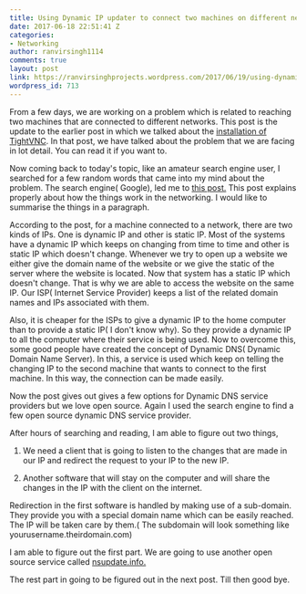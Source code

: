 ```yaml
---
title: Using Dynamic IP updater to connect two machines on different network
date: 2017-06-18 22:51:41 Z
categories:
- Networking
author: ranvirsingh1114
comments: true
layout: post
link: https://ranvirsinghprojects.wordpress.com/2017/06/19/using-dynamic-ip-updater-to-connect-two-machines-on-different-network/
wordpress_id: 713
---
```


From a few days, we are working on a problem which is related to reaching two machines that are connected to different networks. This post is the update to the earlier post in which we talked about the [installation of TightVNC](http://wp.me/p7kUg1-bn). In that post, we have talked about the problem that we are facing in lot detail. You can read it if you want to.

Now coming back to today's topic, like an amateur search engine user, I searched for a few random words that came into my mind about the problem. The search engine( Google), led me to [this post.](http://www.online-tech-tips.com/computer-tips/ddns-dynamic-dns-service/http://www.online-tech-tips.com/computer-tips/ddns-dynamic-dns-service/) This post explains properly about how the things work in the networking. I would like to summarise the things in a paragraph.

According to the post, for a machine connected to a network, there are two kinds of IPs. One is dynamic IP and other is static IP. Most of the systems have a dynamic IP which keeps on changing from time to time and other is static IP which doesn't change. Whenever we try to open up a website we either give the domain name of the website or we give the static of the server where the website is located. Now that system has a static IP which doesn't change. That is why we are able to access the website on the same IP. Our ISP( Internet Service Provider) keeps a list of the related domain names and IPs associated with them.

Also, it is cheaper for the ISPs to give a dynamic IP to the home computer than to provide a static IP( I don't know why). So they provide a dynamic IP to all the computer where their service is being used. Now to overcome this, some good people have created the concept of Dynamic DNS( Dynamic Domain Name Server). In this, a service is used which keep on telling the changing IP to the second machine that wants to connect to the first machine. In this way, the connection can be made easily.

Now the post gives out gives a few options for Dynamic DNS service providers but we love open source. Again I used the search engine to find a few open source dynamic DNS service provider.

After hours of searching and reading, I am able to figure out two things,



 	
  1. We need a client that is going to listen to the changes that are made in our IP and redirect the request to your IP to the new IP.

 	
  2. Another software that will stay on the computer and will share the changes in the IP with the client on the internet.


Redirection in the first software is handled by making use of a sub-domain. They provide you with a special domain name which can be easily reached. The IP will be taken care by them.( The subdomain will look something like yourusername.theirdomain.com)

I am able to figure out the first part. We are going to use another open source service called [nsupdate.info.](https://www.nsupdate.info)

The rest part in going to be figured out in the next post. Till then good bye.
